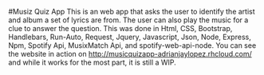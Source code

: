 #Musiz Quiz App
This is an web app that asks the user to identify the artist and album a set of lyrics are from. The user can also play the music for a clue to answer the question. This was done in Html, CSS, Bootstrap, Handlebars, Run-Auto, Request, Jquery, Javascript, Json, Node, Express, Npm, Spotify Api, MusixMatch Api, and spotify-web-api-node. You can see the website in action on http://musicquizapp-adrianjaylopez.rhcloud.com/ and while it works for the most part, it is still a WIP.

